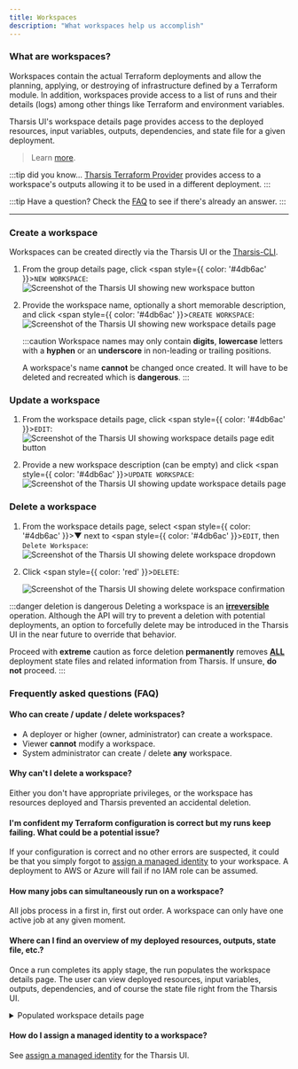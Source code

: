 ```yaml
---
title: Workspaces
description: "What workspaces help us accomplish"
---
```


### What are workspaces?

Workspaces contain the actual Terraform deployments and allow the planning, applying, or destroying of infrastructure defined by a Terraform module. In addition, workspaces provide access to a list of runs and their details (logs) among other things like Terraform and environment variables.

Tharsis UI's workspace details page provides access to the deployed resources, input variables, outputs, dependencies, and state file for a given deployment.

> Learn [more](https://www.terraform.io/language/state/workspaces).

:::tip did you know...
[Tharsis Terraform Provider](../../provider/intro) provides access to a workspace's outputs allowing it to be used in a different deployment.
:::

:::tip Have a question?
Check the [FAQ](#frequently-asked-questions-faq) to see if there's already an answer.
:::

---

### Create a workspace

Workspaces can be created directly via the Tharsis UI or the [Tharsis-CLI](../../cli/tharsis/intro.md).

1. From the group details page, click <span style={{ color: '#4db6ac' }}>`NEW WORKSPACE`</span>:
   ![Screenshot of the Tharsis UI showing new workspace button](/img/workspaces/create-workspace.png "Creating workspace")

2. Provide the workspace name, optionally a short memorable description, and click <span style={{ color: '#4db6ac' }}>`CREATE WORKSPACE`</span>:
   ![Screenshot of the Tharsis UI showing new workspace details page](/img/workspaces/new-workspace.png "New workspace details page")

   :::caution
   Workspace names may only contain **digits**, **lowercase** letters with a **hyphen** or an **underscore** in non-leading or trailing positions.

   A workspace's name **cannot** be changed once created. It will have to be deleted and recreated which is **dangerous**.
   :::

### Update a workspace

1. From the workspace details page, click <span style={{ color: '#4db6ac' }}>`EDIT`</span>:
   ![Screenshot of the Tharsis UI showing workspace details page edit button](/img/workspaces/update-workspace.png "Updating a workspace")

2. Provide a new workspace description (can be empty) and click <span style={{ color: '#4db6ac' }}>`UPDATE WORKSPACE`</span>:
   ![Screenshot of the Tharsis UI showing update workspace details page](/img/workspaces/update-workspace-description.png "Update workspace details page")

### Delete a workspace

1. From the workspace details page, select <span style={{ color: '#4db6ac' }}>&#9660;</span> next to <span style={{ color: '#4db6ac' }}>`EDIT`</span>, then `Delete Workspace`:
   ![Screenshot of the Tharsis UI showing delete workspace dropdown](/img/workspaces/delete-workspace.png "Deleting a workspace")

2. Click <span style={{ color: 'red' }}>`DELETE`</span>:

   ![Screenshot of the Tharsis UI showing delete workspace confirmation](/img/workspaces/delete-workspace-confirmation.png "Confirm to delete a workspace")

:::danger deletion is dangerous
Deleting a workspace is an <u>**irreversible**</u> operation. Although the API will try to prevent a deletion with potential deployments, an option to forcefully delete may be introduced in the Tharsis UI in the near future to override that behavior.

Proceed with **extreme** caution as force deletion **permanently** removes <u>**ALL**</u> deployment state files and related information from Tharsis. If unsure, **do not** proceed.
:::

### Frequently asked questions (FAQ)

#### Who can create / update / delete workspaces?

- A deployer or higher (owner, administrator) can create a workspace.
- Viewer **cannot** modify a workspace.
- System administrator can create / delete **any** workspace.

#### Why can't I delete a workspace?

Either you don't have appropriate privileges, or the workspace has resources deployed and Tharsis prevented an accidental deletion.

#### I'm confident my Terraform configuration is correct but my runs keep failing. What could be a potential issue?

If your configuration is correct and no other errors are suspected, it could be that you simply forgot to [assign a managed identity](./managed_identities#assign-a-managed-identity) to your workspace. A deployment to AWS or Azure will fail if no IAM role can be assumed.

#### How many jobs can simultaneously run on a workspace?

All jobs process in a first in, first out order. A workspace can only have one active job at any given moment.

#### Where can I find an overview of my deployed resources, outputs, state file, etc.?

Once a run completes its apply stage, the run populates the workspace details page. The user can view deployed resources, input variables, outputs, dependencies, and of course the state file right from the Tharsis UI.

<details>
<summary>Populated workspace details page</summary>

![Screenshot of the Tharsis UI showing workspace details page](/img/workspaces/workspace-details.png "Workspace details page")

</details>

#### How do I assign a managed identity to a workspace?

See [assign a managed identity](./managed_identities.md#assign-a-managed-identity) for the Tharsis UI.
